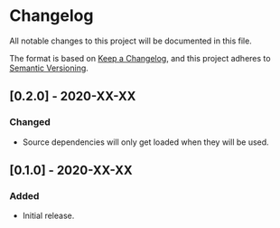 # Changelog
All notable changes to this project will be documented in this file.

The format is based on [Keep a Changelog](https://keepachangelog.com/en/1.0.0/),
and this project adheres to [Semantic Versioning](https://semver.org/spec/v2.0.0.html).

## [0.2.0] - 2020-XX-XX
### Changed
- Source dependencies will only get loaded when they will be used.

## [0.1.0] - 2020-XX-XX
### Added
- Initial release.
